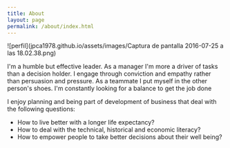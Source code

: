 ```yaml
---
title: About
layout: page
permalink: /about/index.html
---
```

![perfil](jpca1978.github.io/assets/images/Captura de pantalla 2016-07-25 a las 18.02.38.png)
<p>I'm a humble but effective leader. As a manager I'm more a driver of tasks than a decision holder. I engage through conviction and empathy rather than persuasion and pressure. As a teammate I put myself in the other person's shoes. I'm constantly looking for a balance to get the job done</p>

<p>I enjoy planning and being part of development of business that deal with the following questions:</p>

- How to live better with a longer life expectancy?
- How to deal with the technical, historical and economic literacy?
- How to empower people to take better decisions about their well being?




